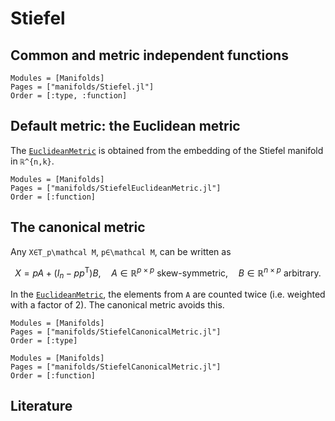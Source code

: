 # Stiefel

## Common and metric independent functions

```@autodocs
Modules = [Manifolds]
Pages = ["manifolds/Stiefel.jl"]
Order = [:type, :function]
```

## Default metric: the Euclidean metric

The [`EuclideanMetric`](@ref) is obtained from the embedding of the Stiefel manifold in ``ℝ^{n,k}``.

```@autodocs
Modules = [Manifolds]
Pages = ["manifolds/StiefelEuclideanMetric.jl"]
Order = [:function]
```

## The canonical metric
Any ``X∈T_p\mathcal M``, ``p∈\mathcal M``, can be written as

```math
X = pA + (I_n-pp^{\mathrm{T}})B,
\quad
A ∈ ℝ^{p×p} \text{ skew-symmetric},
\quad
B ∈ ℝ^{n×p} \text{ arbitrary.}
```

In the [`EuclideanMetric`](@ref), the elements from ``A`` are counted twice (i.e. weighted with a factor of 2).
The canonical metric avoids this.

```@autodocs
Modules = [Manifolds]
Pages = ["manifolds/StiefelCanonicalMetric.jl"]
Order = [:type]
```

```@autodocs
Modules = [Manifolds]
Pages = ["manifolds/StiefelCanonicalMetric.jl"]
Order = [:function]
```

## Literature
